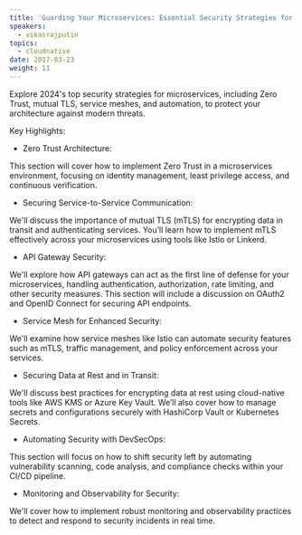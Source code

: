 ```yaml
---
title: 'Guarding Your Microservices: Essential Security Strategies for 2024'
speakers:
  - vikasrajputin
topics:
  - cloudnative
date: 2017-03-23
weight: 11
---
```


Explore 2024's top security strategies for microservices, including Zero Trust, mutual TLS, service meshes, and automation, to protect your architecture against modern threats.

Key Highlights:

- Zero Trust Architecture:

This section will cover how to implement Zero Trust in a microservices environment, focusing on identity management, least privilege access, and continuous verification.

- Securing Service-to-Service Communication:

We'll discuss the importance of mutual TLS (mTLS) for encrypting data in transit and authenticating services. You’ll learn how to implement mTLS effectively across your microservices using tools like Istio or Linkerd.

- API Gateway Security:

We'll explore how API gateways can act as the first line of defense for your microservices, handling authentication, authorization, rate limiting, and other security measures. This section will include a discussion on OAuth2 and OpenID Connect for securing API endpoints.

- Service Mesh for Enhanced Security:

We'll examine how service meshes like Istio can automate security features such as mTLS, traffic management, and policy enforcement across your services.

- Securing Data at Rest and in Transit:

We'll discuss best practices for encrypting data at rest using cloud-native tools like AWS KMS or Azure Key Vault. We’ll also cover how to manage secrets and configurations securely with HashiCorp Vault or Kubernetes Secrets.

- Automating Security with DevSecOps:

This section will focus on how to shift security left by automating vulnerability scanning, code analysis, and compliance checks within your CI/CD pipeline.

- Monitoring and Observability for Security:

We'll cover how to implement robust monitoring and observability practices to detect and respond to security incidents in real time. 